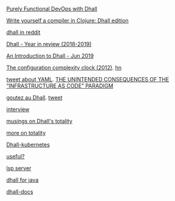 
[Purely Functional DevOps with Dhall](https://www.youtube.com/watch?v=UHp6nEF5m2o)

[Write yourself a compiler in Clojure: Dhall edition](https://www.youtube.com/watch?v=kZw5FVcx2tk)

[dhall in reddit](https://www.reddit.com/r/haskell/comments/7deblx/dhall_functional_configuration_language/)

[Dhall - Year in review (2018-2019)](http://www.haskellforall.com/2019/01/dhall-year-in-review-2018-2019.html)

[An Introduction to Dhall - Jun 2019](https://www.youtube.com/watch?v=1yOfr9f7nJk)

[The configuration complexity clock (2012)](http://mikehadlow.blogspot.com/2012/05/configuration-complexity-clock.html). [hn](https://news.ycombinator.com/item?id=14298715)

[tweet about YAML](https://twitter.com/copyconstruct/status/1141921734448168960). [THE UNINTENDED CONSEQUENCES OF THE “INFRASTRUCTURE AS CODE” PARADIGM](https://rafay.co/blog/the-unintended-consequences-of-the-infrastructure-as-code-paradigm/)

[goutez au Dhall](https://www.youtube.com/watch?list=PLAgO0SKz6lC-lFTBYTADeGTXlY1gTNO3h&time_continue=23&v=sb4LRqJsYPc). [tweet](https://twitter.com/clementd/status/1144240268771766273)

[interview](https://www.se-radio.net/2019/08/episode-375-gabriel-gonzalez-on-configuration/)

[musings on Dhall's totality](https://twitter.com/lexi_lambda/status/1217997553884704769)

[more on totality](https://twitter.com/GabrielG439/status/1218182236895240192)

[Dhall-kubernetes](https://lobste.rs/s/v3s6vw/dhall_for_kubernetes)

[useful?](https://twitter.com/pdxleif/status/1233490589296947200)

[lsp server](https://twitter.com/vamchale/status/1242258144954331138)

[dhall for java](https://lobste.rs/s/z4gotz/new_implementation_dhall_for_java_scala)

[dhall-docs](https://dev.to/german1608/announcing-the-first-experimental-release-of-dhall-docs-3nmm)


